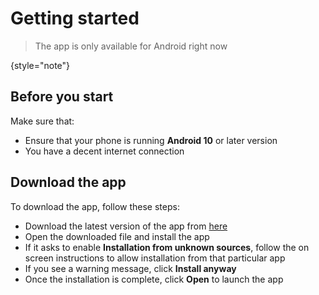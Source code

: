 # Getting started

> The app is only available for Android right now
>
{style="note"}

## Before you start

Make sure that:
- Ensure that your phone is running **Android 10** or later version
- You have a decent internet connection

## Download the app

To download the app, follow these steps:
- Download the latest version of the app from [here](https://drive.google.com/drive/u/0/folders/16DF_Q4onZfDL32QwR85qdJhsS6oHaqEQ)
- Open the downloaded file and install the app
- If it asks to enable **Installation from unknown sources**, follow the on screen instructions to allow installation from that particular app
- If you see a warning message, click **Install anyway**
- Once the installation is complete, click **Open** to launch the app